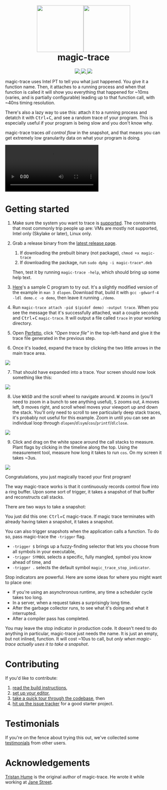 <h1 align="center">
  <img src="https://user-images.githubusercontent.com/128969/160190311-6b614b68-ab0a-430d-9cc5-c6759d9dc118.svg?sanitize=true#gh-dark-mode-only" width="150px"><img src="https://user-images.githubusercontent.com/128969/160190307-f3fdc6bc-f6f9-418f-8058-a5c71ed3ab44.svg?sanitize=true#gh-light-mode-only" width="150px">
  <br>
  magic-trace
</h1>
<p align="center">
  <a href="https://github.com/janestreet/magic-trace/actions?query=workflow%3Abuild" alt="Linux Build Status">
    <img src="https://img.shields.io/github/workflow/status/janestreet/magic-trace/build?logo=github&style=flat-square"/>
  </a>
  <a href="https://github.com/janestreet/magic-trace/releases/latest">
    <img src="https://img.shields.io/github/v/tag/janestreet/magic-trace?label=version&style=flat-square"/>
  </a>
  <a href="LICENSE.md">
    <img src="https://img.shields.io/github/license/janestreet/magic-trace?style=flat-square"/>
  </a>
</p>

magic-trace uses Intel PT to tell you what just happened. You give it a function name. Then, it attaches to a running process and when that function is called it will show you everything that happened for ~10ms (varies, and is partially configurable) leading up to that function call, with ~40ns timing resolution.

There's also a lazy way to use this: attach it to a running process and detatch it with <kbd>Ctrl</kbd>+<kbd>C</kbd>, and see a random trace of your program. This is especially useful if your program is being slow and you don't know why.

magic-trace traces *all control flow* in the snapshot, and that means you can get extremely low granularity data on what your program is doing.

![](https://user-images.githubusercontent.com/128969/160288084-d91d838b-79a1-4a5e-bc62-0ff459b4cfcb.mov)

# Getting started

1. Make sure the system you want to trace is [supported](https://github.com/janestreet/magic-trace/wiki/Supported-platforms,-programming-languages,-and-runtimes). The constraints that most commonly trip people up are: VMs are mostly not supported, Intel only (Skylake or later), Linux only.

2. Grab a release binary from the [latest release page](https://github.com/janestreet/magic-trace/releases/latest).

   1. If downloading the prebuilt binary (not package), `chmod +x magic-trace`
   1. If downloading the package, run `sudo dpkg -i magic-trace*.deb`

   Then, test it by running `magic-trace -help`, which should bring up some help text.

3. [Here](https://raw.githubusercontent.com/janestreet/magic-trace/master/demo/demo.c)'s a sample C program to try out. It's a slightly modified version of the example in `man 3 dlopen`. Download that, build it with `gcc -gdwarf-4 -ldl demo.c -o demo`, then leave it running `./demo`.

4. Run `magic-trace attach -pid $(pidof demo) -output trace`. When you see the message that it's successfully attached, wait a couple seconds and <kbd>Ctrl</kbd>+<kbd>C</kbd> `magic-trace`. It will output a file called `trace` in your working directory.

5. Open [Perfetto](https://ui.perfetto.dev/), click _"Open trace file"_ in the top-left-hand and give it the trace file generated in the previous step.

6. Once it's loaded, expand the trace by clicking the two little arrows in the main trace area.

![](https://user-images.githubusercontent.com/128969/160213103-7c5d9b07-793c-43f1-9fe1-d56ded1c98e5.png)

7. That should have expanded into a trace. Your screen should now look something like this:

![](https://user-images.githubusercontent.com/128969/160200722-aac49645-e0cc-4ebf-a149-e0c04c2f23d0.png)

8. Use <kbd>W</kbd><kbd>A</kbd><kbd>S</kbd><kbd>D</kbd> and the scroll wheel to navigate around. <kbd>W</kbd> zooms in (you'll need to zoom in a bunch to see anything useful), <kbd>S</kbd> zooms out, <kbd>A</kbd> moves left, <kbd>D</kbd> moves right, and scroll wheel moves your viewport up and down the stack. You'll only need to scroll to see particularly deep stack traces, it's probably not useful for this example. Zoom in until you can see an individual loop through `dlopen`/`dlsym`/`cos`/`printf`/`dlclose`.

![](https://user-images.githubusercontent.com/128969/160201314-33ee72d0-c0b0-41e4-86e2-e80a0075cc2b.png)

9. Click and drag on the white space around the call stacks to measure. Plant flags by clicking in the timeline along the top. Using the measurement tool, measure how long it takes to run `cos`. On my screen it takes ~3us.

![](https://user-images.githubusercontent.com/128969/160201591-dc51b5d9-fb78-4c8b-9b21-8c127f89b13d.png)

Congratulations, you just magically traced your first program!

The way magic-trace works is that it continuously records control flow into a ring buffer. Upon some sort of trigger, it takes a snapshot of that buffer and reconstructs call stacks.

There are two ways to take a snapshot:

You just did this one: <kbd>Ctrl</kbd>+<kbd>C</kbd> magic-trace. If magic trace terminates with already having taken a snapshot, it takes a snapshot.

You can also trigger snapshots when the application calls a function. To do so, pass magic-trace
the `-trigger` flag.

- `-trigger $` brings up a fuzzy-finding selector that lets you choose from all
  symbols in your executable,
- `-trigger SYMBOL` selects a specific, fully mangled, symbol you know ahead of time, and
- `-trigger .` selects the default symbol `magic_trace_stop_indicator`.

Stop indicators are powerful. Here are some ideas for where you might want to place one:

- If you're using an asynchronous runtime, any time a scheduler cycle takes too long.
- In a server, when a request takes a surprisingly long time.
- After the garbage collector runs, to see what it's doing and what it interrupted.
- After a compiler pass has completed.

You may leave the stop indicator in production code. It doesn't need to do anything in particular, magic-trace just needs the name. It is just an empty, but not inlined, function. It will cost ~10us to call, but *only when magic-trace actually uses it to take a snapshot*.

# Contributing

If you'd like to contribute:

1. [read the build instructions](https://github.com/janestreet/magic-trace/wiki/Build-instructions),
1. [set up your editor](https://ocaml.org/learn/tutorials/up_and_running.html#Editor-support-for-OCaml),
1. [take a quick tour through the codebase](https://github.com/janestreet/magic-trace/wiki/A-quick-tour-of-the-codebase), then
1. [hit up the issue tracker](https://github.com/janestreet/magic-trace/issues?q=is%3Aissue+is%3Aopen+label%3A%22good+first+issue%22) for a good starter project.

# Testimonials

If you're on the fence about trying this out, we've collected some [testimonials](https://github.com/janestreet/magic-trace/wiki/Unsolicited-reviews) from other users.

# Acknowledgements

[Tristan Hume](https://thume.ca/) is the original author of magic-trace. He wrote it while working at [Jane Street](https://www.janestreet.com/join-jane-street/).
